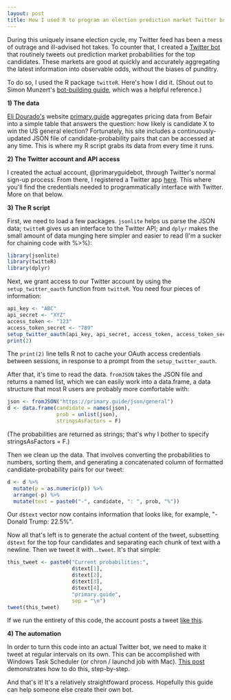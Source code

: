 ```yaml
--- 
layout: post 
title: How I used R to program an election prediction market Twitter bot
---
```


During this uniquely insane election cycle, my Twitter feed has been a mess of outrage and ill-advised hot takes. To counter that, I created a [Twitter bot](https://twitter.com/primaryguidebot) that routinely tweets out prediction market probabilities for the top candidates. These markets are good at quickly and accurately aggregating the latest information into observable odds, without the biases of punditry. 

To do so, I used the R package `twitteR`. Here's how I did it. (Shout out to Simon Munzert's [bot-building guide](http://www.r-datacollection.com/blog/Programming-a-Twitter-bot/), which was a helpful reference.)

**1) The data**

[Eli Dourado's](https://twitter.com/elidourado) website [primary.guide](https://primary.guide/) aggregates pricing data from Befair into a simple table that answers the question: how likely is candidate X to win the US general election? Fortunately, his site includes a continuously-updated JSON file of candidate-probability pairs that can be accessed at any time. This is where my R script grabs its data from every time it runs.

**2) The Twitter account and API access**

I created the actual account, @primaryguidebot, through Twitter's normal sign-up process. From there, I registered a Twitter app [here](http://apps.twitter.com). This where you'll find the credentials needed to programmatically interface with Twitter. More on that below.

**3) The R script**

First, we need to load a few packages. `jsonlite` helps us parse the JSON data; `twitteR` gives us an interface to the Twitter API; and `dplyr` makes the small amount of data munging here simpler and easier to read (I'm a sucker for chaining code with %>%):

```R
library(jsonlite)
library(twitteR)
library(dplyr)
```
Next, we grant access to our Twitter account by using the `setup_twitter_oauth` function from `twitteR`. You need four pieces of information:

```R
api_key <- "ABC"
api_secret <- "XYZ"
access_token <- "123"
access_token_secret <- "789"
setup_twitter_oauth(api_key, api_secret, access_token, access_token_secret)
print(2)
```
The `print(2)` line tells R not to cache your OAuth access credentials between sessions, in response to a prompt from the `setup_twitter_oauth`. 

After that, it's time to read the data. `fromJSON` takes the JSON file and returns a named list, which we can easily work into a data.frame, a data structure that most R users are probably more comfortable with:

```R
json <- fromJSON("https://primary.guide/json/general")
d <- data.frame(candidate = names(json), 
                prob = unlist(json), 
                stringsAsFactors = F)
```

(The probabilities are returned as strings; that's why I bother to specify stringsAsFactors = F.)

Then we clean up the data. That involves converting the probabilities to numbers, sorting them, and generating a concatenated column of formatted candidate-probability pairs for our tweet:

```R
d <- d %>%
  mutate(p = as.numeric(p)) %>%
  arrange(-p) %>%
  mutate(text = paste0("-", candidate, ": ", prob, "%"))
```

Our `d$text` vector now contains information that looks like, for example, "-Donald Trump: 22.5%".

Now all that's left is to generate the actual content of the tweet, subsetting `d$text` for the top four candidates and separating each chunk of text with a newline. Then we tweet it with...`tweet`. It's that simple:

```R
this_tweet <- paste0("Current probabilities:",
                     d$text[1], 
                     d$text[2],
                     d$text[3],
                     d$text[4],
                     "primary.guide",
                     sep = "\n")
tweet(this_tweet)
```

If we run the entirety of this code, the account posts a tweet [like this](https://twitter.com/primaryguidebot/status/761479359077224448).

**4) The automation**

In order to turn this code into an actual Twitter bot, we need to make it tweet at regular intervals on its own. This can be accomplished with Windows Task Scheduler (or chron / launchd job with Mac). [This post](https://trinkerrstuff.wordpress.com/2015/02/11/scheduling-r-tasks-via-windows-task-scheduler/) demonstrates how to do this, step-by-step.

And that's it! It's a relatively straightfoward process. Hopefully this guide can help someone else create their own bot.